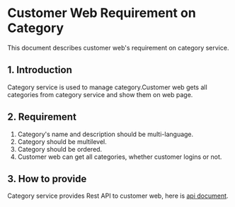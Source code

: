 # Customer Web Requirement on Category

This document describes customer web's requirement on category service.

## 1. Introduction

Category service is used to manage category.Customer web gets all categories from category service and show them on web page.

## 2. Requirement

1. Category's name and description should be multi-language.
2. Category should be multilevel.
3. Category should be ordered.
4. Customer web can get all categories, whether customer logins or not.

## 3. How to provide

Category service provides Rest API to customer web, here is [api document](https://github.com/reactivesw/category/blob/master/docs/api.md).